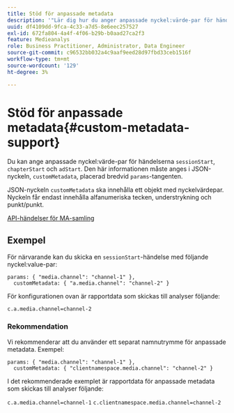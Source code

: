 ```yaml
---
title: Stöd för anpassade metadata
description: '"Lär dig hur du anger anpassade nyckel:värde-par för händelserna sessionStart, ChapterStart och adStart."'
uuid: df4109dd-9fca-4c33-a7d5-8e6eec257527
exl-id: 672fa804-4a4f-4f06-b29b-b0aad27ca2f3
feature: Medieanalys
role: Business Practitioner, Administrator, Data Engineer
source-git-commit: c96532bb032a4c9aaf9eed28d97fbd33ceb1516f
workflow-type: tm+mt
source-wordcount: '129'
ht-degree: 3%

---
```


# Stöd för anpassade metadata{#custom-metadata-support}

Du kan ange anpassade nyckel:värde-par för händelserna `sessionStart`, `chapterStart` och `adStart`. Den här informationen måste anges i JSON-nyckeln, `customMetadata`, placerad bredvid `params`-tangenten.

JSON-nyckeln `customMetadata` ska innehålla ett objekt med nyckelvärdepar. Nyckeln får endast innehålla alfanumeriska tecken, understrykning och punkt/punkt.

[API-händelser för MA-samling](/help/media-collection-api/mc-api-ref/mc-api-events-req.md)

## Exempel

För närvarande kan du skicka en `sessionStart`-händelse med följande nyckel:value-par:

```
params: { "media.channel": "channel-1" },
  customMetadata: { "a.media.channel": "channel-2" }
```

För konfigurationen ovan är rapportdata som skickas till analyser följande:

`c.a.media.channel=channel-2`

### Rekommendation

Vi rekommenderar att du använder ett separat namnutrymme för anpassade metadata. Exempel:

```
params: { "media.channel": "channel-1" },
  customMetadata: { "clientnamespace.media.channel": "channel-2" }
```

I det rekommenderade exemplet är rapportdata för anpassade metadata som skickas till analyser följande:

`c.a.media.channel=channel-1`
`c.clientnamespace.media.channel=channel-2`
